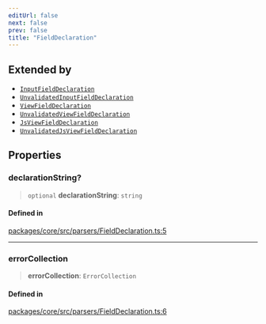 ```yaml
---
editUrl: false
next: false
prev: false
title: "FieldDeclaration"
---
```


## Extended by

- [`InputFieldDeclaration`](/obsidian-meta-bind-plugin-docs/api/interfaces/inputfielddeclaration/)
- [`UnvalidatedInputFieldDeclaration`](/obsidian-meta-bind-plugin-docs/api/interfaces/unvalidatedinputfielddeclaration/)
- [`ViewFieldDeclaration`](/obsidian-meta-bind-plugin-docs/api/interfaces/viewfielddeclaration/)
- [`UnvalidatedViewFieldDeclaration`](/obsidian-meta-bind-plugin-docs/api/interfaces/unvalidatedviewfielddeclaration/)
- [`JsViewFieldDeclaration`](/obsidian-meta-bind-plugin-docs/api/interfaces/jsviewfielddeclaration/)
- [`UnvalidatedJsViewFieldDeclaration`](/obsidian-meta-bind-plugin-docs/api/interfaces/unvalidatedjsviewfielddeclaration/)

## Properties

### declarationString?

> `optional` **declarationString**: `string`

#### Defined in

[packages/core/src/parsers/FieldDeclaration.ts:5](https://github.com/mProjectsCode/obsidian-meta-bind-plugin/blob/4b16a75fb63dfdb34e3ccf2756a324a84dd8fd85/packages/core/src/parsers/FieldDeclaration.ts#L5)

***

### errorCollection

> **errorCollection**: `ErrorCollection`

#### Defined in

[packages/core/src/parsers/FieldDeclaration.ts:6](https://github.com/mProjectsCode/obsidian-meta-bind-plugin/blob/4b16a75fb63dfdb34e3ccf2756a324a84dd8fd85/packages/core/src/parsers/FieldDeclaration.ts#L6)
